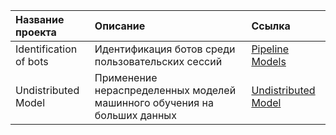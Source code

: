 
| Название проекта       | Описание                                                                                                                                                                                                                                        | Ссылка                    |
|:-----------------------|:------------------------------------------------------------------------------------------------------------------------------------------------------------------------------------------------------------------------------------------------|:--------------------------|
| Identification of bots | Идентификация ботов среди пользовательских сессий                                                                                                                                                                                               | [Pipeline Models][1]      |
| Undistributed Model    | Применение нераспределенных моделей машинного обучения на больших данных                                                                                                                                                                        | [Undistributed Model ][2] |


[1]:https://github.com/loverberg/portfolio/tree/main/BigML/SparkPipelineModel
[2]:https://github.com/loverberg/portfolio/tree/main/BigML/UndistributedModelViaSpark

